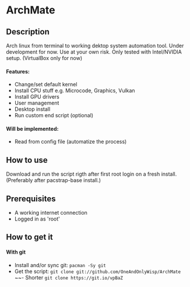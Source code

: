 # ArchMate
## Description
Arch linux from terminal to working dektop system automation tool. Under development for now. Use at your own risk.
Only tested with Intel/NVIDIA setup. (VirtualBox only for now)

#### Features:
- Change/set default kernel
- Install CPU stuff e.g. Microcode, Graphics, Vulkan
- Install GPU drivers
- User management
- Desktop install
- Run custom end script (optional)

#### Will be implemented:
- Read from config file (automatize the process)

## How to use
Download and run the script rigth after first root login on a fresh install. (Preferably after pacstrap-base install.)

## Prerequisites

- A working internet connection
- Logged in as 'root'

## How to get it
#### With git
- Install and/or sync git: `pacman -Sy git`
- Get the script: `git clone git://github.com/OneAndOnlyWisp/ArchMate`
  ~~- Shorter `git clone https://git.io/vpBaZ`
